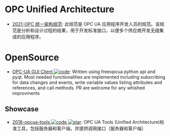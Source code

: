 # OPC Unified Architecture

- [2021-OPC 统一架构规范](http://www.kipway.com/kipway_opcua_part1.html): 此规范是 OPC UA 应用程序开发人员的规范。该规范是分析和设计过程的结果，用于开发标准接口，以便多个供应商开发无缝集成的应用程序。

# OpenSource

- [OPC-UA GUI Client ![code](https://shorturl.at/dlxyK)](https://github.com/FreeOpcUa/opcua-client-gui): Written using freeopcua python api and pyqt. Most needed functionalities are implemented including subscribing for data changes and events, write variable values listing attributes and references, and call methods. PR are welcome for any whished improvments

## Showcase

- [2018-opcua-tools ![code](https://shorturl.at/dlxyK) ![star](https://img.shields.io/github/stars/pnoker/opcua-tools)](https://github.com/pnoker/opcua-tools): OPC UA Tools (Unified Architecture)标准工具，包括服务器和客户端，并提供调用接口（服务器和客户端）
